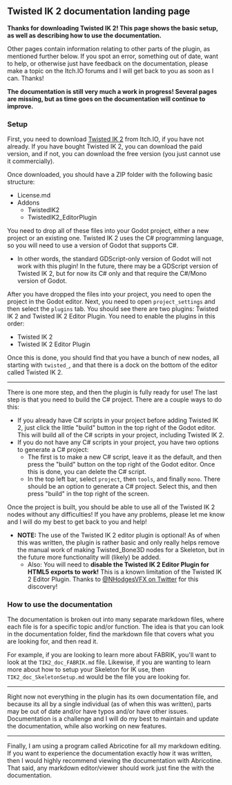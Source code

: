 ## Twisted IK 2 documentation landing page

**Thanks for downloading Twisted IK 2! This page shows the basic setup, as well as describing how to use the documentation.**

Other pages contain information relating to other parts of the plugin, as mentioned further below. If you spot an error, something out of date, want to help, or otherwise just have feedback on the documentation, please make a topic on the Itch.IO forums and I will get back to you as soon as I can. Thanks!

**The documentation is still very much a work in progress! Several pages are missing, but as time goes on the documentation will continue to improve.**

### Setup

First, you need to download [Twisted IK 2](https://twistedtwigleg.itch.io/twistedik2) from Itch.IO, if you have not already. If you have bought Twisted IK 2, you can download the paid version, and if not, you can download the free version (you just cannot use it commercially).

Once downloaded, you should have a ZIP folder with the following basic structure:

* License.md
* Addons
  * TwistedIK2
  * TwistedIK2_EditorPlugin

You need to drop all of these files into your Godot project, either a new project or an existing one. Twisted IK 2 uses the C# programming language, so you will need to use a version of Godot that supports C#.

- In other words, the standard GDScript-only version of Godot will not work with this plugin! In the future, there may be a GDScript version of Twisted IK 2, but for now its C# only and that require the C#/Mono version of Godot.

After you have dropped the files into your project, you need to open the project in the Godot editor. Next, you need to open `project_settings` and then select the `plugins` tab. You should see there are two plugins: Twisted IK 2 and Twisted IK 2 Editor Plugin. You need to enable the plugins in this order:

* Twisted IK 2
* Twisted IK 2 Editor Plugin

Once this is done, you should find that you have a bunch of new nodes, all starting with `twisted_`, and that there is a dock on the bottom of the editor called Twisted IK 2.

___________

There is one more step, and then the plugin is fully ready for use! The last step is that you need to build the C# project. There are a couple ways to do this:

* If you already have C# scripts in your project before adding Twisted IK 2, just click the little "build" button in the top right of the Godot editor. This will build all of the C# scripts in your project, including Twisted IK 2.
* If you do not have any C# scripts in your project, you have two options to generate a C# project:
	* The first is to make a new C# script, leave it as the default, and then press the "build" button on the top right of the Godot editor. Once this is done, you can delete the C# script.
	* In the top left bar, select `project`, then `tools`, and finally `mono`. There should be an option to generate a C# project. Select this, and then press "build" in the top right of the screen.

Once the project is built, you should be able to use all of the Twisted IK 2 nodes without any difficulties! If you have any problems, please let me know and I will do my best to get back to you and help!

- **NOTE:** The use of the Twisted IK 2 editor plugin is optional! As of when this was written, the plugin is rather basic and only really helps remove the manual work of making Twisted_Bone3D nodes for a Skeleton, but in the future more functionality will (likely) be added.
	- Also: You will need to **disable the Twisted IK 2 Editor Plugin for HTML5 exports to work!** This is a known limitation of the Twisted IK 2 Editor Plugin. Thanks to [@NHodgesVFX on Twitter](https://twitter.com/NHodgesVFX/status/1340413423797022728) for this discovery!


### How to use the documentation

The documentation is broken out into many separate markdown files, where each file is for a specific topic and/or function. The idea is that you can look in the documentation folder, find the markdown file that covers what you are looking for, and then read it.

For example, if you are looking to learn more about FABRIK, you'll want to look at the `TIK2_doc_FABRIK.md` file. Likewise, if you are wanting to learn more about how to setup your Skeleton for IK use, then `TIK2_doc_SkeletonSetup.md` would be the file you are looking for.

____________

Right now not everything in the plugin has its own documentation file, and because its all by a single individual (as of when this was written), parts may be out of date and/or have typos and/or have other issues. Documentation is a challenge and I will do my best to maintain and update the documentation, while also working on new features.

____________

Finally, I am using a program called Abricotine for all my markdown editing. If you want to experience the documentation exactly how it was written, then I would highly recommend viewing the documentation with Abricotine. That said, any markdown editor/viewer should work just fine the with the documentation.
